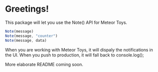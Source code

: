 Greetings!
==========

This package will let you use the Note() API for Meteor Toys. 

```javascript
Note(message)
Note(message, "counter")
Note(message, data)
```

When you are working with Meteor Toys, it will dispaly the notifications in the UI. When you push to production, it will fall back to console.log();

More elaborate README coming soon.